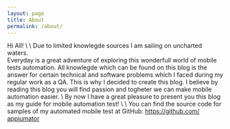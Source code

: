 ```yaml
---
layout: page
title: About
permalink: /about/
---
```


Hi All! \\
\\
Due to limited knowlegde sources I am sailing on uncharted waters.  
Everyday is a great adventure of exploring this wonderfull world of mobile tests automation.
All knowlegde which can be found on this blog is the answer for certain technical and software problems which
I faced during my regular work as a QA. This is why I decided to create this blog. I believe by reading this blog you will find passion and
 togheter we can make mobile automation easier. \\
By now I have a great pleasure to present you this blog as my guide for mobile automation test! \\
\\
You can find the source code for samples of my automated mobile test at GitHub:
https://github.com/
[appiumator](https://github.com/appiumator)


